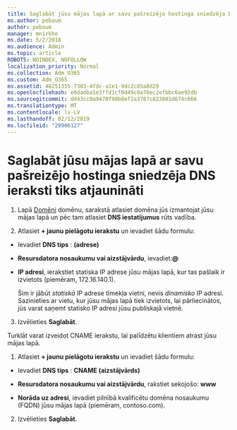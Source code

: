 ```yaml
---
title: Saglabāt jūsu mājas lapā ar savu pašreizējo hostinga sniedzēja DNS ieraksti tiks atjaunināti
ms.author: pebaum
author: pebaum
manager: mnirkhe
ms.date: 5/2/2018
ms.audience: Admin
ms.topic: article
ROBOTS: NOINDEX, NOFOLLOW
localization_priority: Normal
ms.collection: Adm_O365
ms.custom: Adm_O365
ms.assetid: 48251355-7383-4fdc-a1e1-9dc2c85a8d29
ms.openlocfilehash: e0dadba1e3ffd1cf0d49c0a76ec2efbbc6ae92db
ms.sourcegitcommit: dd43cc0a9470f98b8ef2a3787c823801d674c666
ms.translationtype: MT
ms.contentlocale: lv-LV
ms.lasthandoff: 02/12/2019
ms.locfileid: "29906127"
---
```

# <a name="update-dns-records-to-keep-your-website-with-your-current-hosting-provider"></a>Saglabāt jūsu mājas lapā ar savu pašreizējo hostinga sniedzēja DNS ieraksti tiks atjaunināti

1. Lapā [Domēni](https://portal.office.com/adminportal/home#/Domains) domēnu, sarakstā atlasiet domēna jūs izmantojat jūsu mājas lapā un pēc tam atlasiet **DNS iestatījumus** rūts vadība. 
    
2. Atlasiet **+ jaunu pielāgotu ierakstu** un ievadiet šādu formulu: 
    
  - Ievadiet **DNS tips** : **(adrese)**
    
  - **Resursdatora nosaukumu vai aizstājvārdu**, ievadiet:**@**
    
  - **IP adresi**, ierakstiet statiska IP adrese jūsu mājas lapā, kur tas pašlaik ir izvietots (piemēram, 172.16.140.1). 
    
    Šim ir jābūt *statiskā* IP adrese tīmekļa vietni, nevis *dinamisko* IP adresi. Sazinieties ar vietu, kur jūsu mājas lapā tiek izvietots, lai pārliecinātos, jūs varat saņemt statisko IP adresi jūsu publiskajā vietnē. 
    
3. Izvēlieties **Saglabāt**. 
    
Turklāt varat izveidot CNAME ierakstu, lai palīdzētu klientiem atrast jūsu mājas lapā.
  
1. Atlasiet **+ jaunu pielāgotu ierakstu** un ievadiet šādu formulu: 
    
  - Ievadiet **DNS tips** : **CNAME (aizstājvārds)**
    
  - **Resursdatora nosaukumu vai aizstājvārdu**, rakstiet sekojošo: **www**
    
  - **Norāda uz adresi**, ievadiet pilnībā kvalificētu domēna nosaukumu (FQDN) jūsu mājas lapā (piemēram, contoso.com). 
    
2. Izvēlieties **Saglabāt**. 
    

